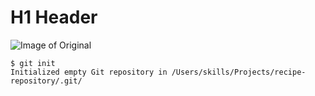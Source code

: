 # H1 Header
![Image of Original](https://octodex.github.com/images/original.png)
```
$ git init
Initialized empty Git repository in /Users/skills/Projects/recipe-repository/.git/
```
